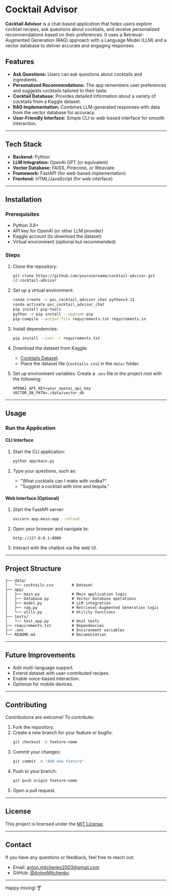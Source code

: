 # Cocktail Advisor

**Cocktail Advisor** is a chat-based application that helps users explore cocktail recipes, ask questions about cocktails, and receive personalized recommendations based on their preferences. It uses a Retrieval-Augmented Generation (RAG) approach with a Language Model (LLM) and a vector database to deliver accurate and engaging responses.

## Features

- **Ask Questions:** Users can ask questions about cocktails and ingredients.
- **Personalized Recommendations:** The app remembers user preferences and suggests cocktails tailored to their taste.
- **Cocktail Database:** Provides detailed information about a variety of cocktails from a Kaggle dataset.
- **RAG Implementation:** Combines LLM-generated responses with data from the vector database for accuracy.
- **User-Friendly Interface:** Simple CLI or web-based interface for smooth interaction.

---

## Tech Stack

- **Backend:** Python
- **LLM Integration:** OpenAI GPT (or equivalent)
- **Vector Database:** FAISS, Pinecone, or Weaviate
- **Framework:** FastAPI (for web-based implementation)
- **Frontend:** HTML/JavaScript (for web interface)

---

## Installation

### Prerequisites

- Python 3.8+
- API key for OpenAI (or other LLM provider)
- Kaggle account (to download the dataset)
- Virtual environment (optional but recommended)

### Steps

1. Clone the repository:
   ```bash
   git clone https://github.com/yourusername/cocktail-advisor.git
   cd cocktail-advisor
   ```

2. Set up a virtual environment:
   ```bash
   conda create -n poc_cocktail_advisor_chat python=3.11
   conda activate poc_cocktail_advisor_chat
   pip install pip-tools
   python -m pip install --upgrade pip
   pip-compile --output-file requirements.txt requirements.in
    ``` 

3. Install dependencies:
   ```bash
   pip install --user -r requirements.txt
   ```

4. Download the dataset from Kaggle:
   - [Cocktails Dataset](https://www.kaggle.com/datasets/aadyasingh55/cocktails?resource=download).
   - Place the dataset file (`cocktails.csv`) in the `data/` folder.

5. Set up environment variables:
   Create a `.env` file in the project root with the following:
   ```env
   OPENAI_API_KEY=your_openai_api_key
   VECTOR_DB_PATH=./data/vector_db
   ```

---

## Usage

### Run the Application

#### CLI Interface

1. Start the CLI application:
   ```bash
   python app/main.py
   ```

2. Type your questions, such as:
   - "What cocktails can I make with vodka?"
   - "Suggest a cocktail with lime and tequila."

#### Web Interface (Optional)

1. Start the FastAPI server:
   ```bash
   uvicorn app.main:app --reload
   ```

2. Open your browser and navigate to:
   ```
   http://127.0.0.1:8000
   ```

3. Interact with the chatbot via the web UI.

---

## Project Structure

```
├── data/
│   └── cocktails.csv        # Dataset
├── app/
│   ├── main.py              # Main application logic
│   ├── database.py          # Vector database operations
│   ├── model.py             # LLM integration
│   ├── rag.py               # Retrieval-Augmented Generation logic
│   └── utils.py             # Utility functions
├── tests/
│   └── test_app.py          # Unit tests
├── requirements.txt         # Dependencies
├── .env                     # Environment variables
└── README.md                # Documentation
```

---

## Future Improvements

- Add multi-language support.
- Extend dataset with user-contributed recipes.
- Enable voice-based interaction.
- Optimize for mobile devices.

---

## Contributing

Contributions are welcome! To contribute:

1. Fork the repository.
2. Create a new branch for your feature or bugfix:
   ```bash
   git checkout -b feature-name
   ```
3. Commit your changes:
   ```bash
   git commit -m "Add new feature"
   ```
4. Push to your branch:
   ```bash
   git push origin feature-name
   ```
5. Open a pull request.

---

## License

This project is licensed under the [MIT License](LICENSE).

---

## Contact

If you have any questions or feedback, feel free to reach out:
- Email: anton.mitchenko2003@gmail.com
- GitHub: [@AntonMitchenko](https://github.com/AntonMitchenko/poc_cocktail_advisor_chat)

---

Happy mixing! 🍸

